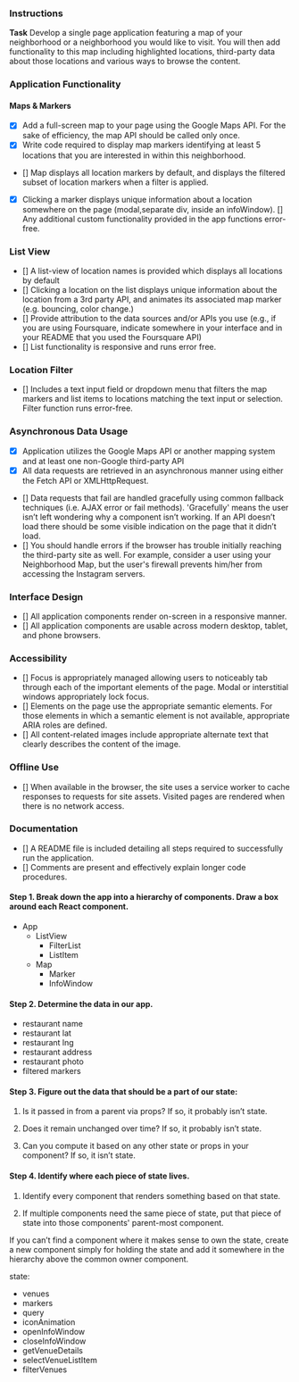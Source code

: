 ### Instructions

**Task**
Develop a single page application featuring a map of your neighborhood or a neighborhood you would like to visit. You will then add functionality to this map including highlighted locations, third-party data about those locations and various ways to browse the content.

### Application Functionality

#### Maps & Markers

- [x] Add a full-screen map to your page using the Google Maps API. For the sake of efficiency, the map API should be called only once.
- [x] Write code required to display map markers identifying at least 5 locations that you are interested in within this neighborhood.
- [] Map displays all location markers by default, and displays the filtered subset of location markers when a filter is applied.
- [x] Clicking a marker displays unique information about a location somewhere on the page (modal,separate div, inside an infoWindow).
[] Any additional custom functionality provided in the app functions error-free.

### List View
- [] A list-view of location names is provided which displays all locations by default
- [] Clicking a location on the list displays unique information about the location from a 3rd party API, and animates its associated map marker (e.g. bouncing, color change.)
- [] Provide attribution to the data sources and/or APIs you use (e.g., if you are using Foursquare, indicate somewhere in your interface and in your README that you used the Foursquare API)
- [] List functionality is responsive and runs error free.

### Location Filter
- [] Includes a text input field or dropdown menu that filters the map markers and list items to locations matching the text input or selection. Filter function runs error-free.

### Asynchronous Data Usage
- [x] Application utilizes the Google Maps API or another mapping system and at least one non-Google third-party API
- [x] All data requests are retrieved in an asynchronous manner using either the Fetch API or XMLHttpRequest.
- [] Data requests that fail are handled gracefully using common fallback techniques (i.e. AJAX error or fail methods). 'Gracefully' means the user isn’t left wondering why a component isn’t working. If an API doesn’t load there should be some visible indication on the page that it didn’t load.
- [] You should handle errors if the browser has trouble initially reaching the third-party site as well. For example, consider a user using your Neighborhood Map, but the user's firewall prevents him/her from accessing the Instagram servers.

### Interface Design
- [] All application components render on-screen in a responsive manner.
- [] All application components are usable across modern desktop, tablet, and phone browsers.

### Accessibility
- [] Focus is appropriately managed allowing users to noticeably tab through each of the important elements of the page. Modal or interstitial windows appropriately lock focus.
- [] Elements on the page use the appropriate semantic elements. For those elements in which a semantic element is not available, appropriate ARIA roles are defined.
- [] All content-related images include appropriate alternate text that clearly describes the content of the image.

### Offline Use
- [] When available in the browser, the site uses a service worker to cache responses to requests for site assets. Visited pages are rendered when there is no network access.

### Documentation
- [] A README file is included detailing all steps required to successfully run the application.
- [] Comments are present and effectively explain longer code procedures.

#### Step 1. Break down the app into a hierarchy of components. Draw a box around each React component.
- App
  - ListView
    - FilterList
    - ListItem
  - Map
    - Marker
    - InfoWindow

#### Step 2. Determine the data in our app.
- restaurant name
- restaurant lat
- restaurant lng
- restaurant address
- restaurant photo
- filtered markers

#### Step 3. Figure out the data that should be a part of our state:
1.  Is it passed in from a parent via props? If so, it probably isn’t state.

2.  Does it remain unchanged over time? If so, it probably isn’t state.

3.  Can you compute it based on any other state or props in your component?
    If so, it isn’t state.

#### Step 4. Identify where each piece of state lives.
1.  Identify every component that renders something based on that state.

2.  If multiple components need the same piece of state, put that piece of state into those components' parent-most component.

If you can’t find a component where it makes sense to own the state, create a new component simply for holding the state and add it somewhere in the hierarchy above the common owner component.

state:
- venues
- markers
- query
- iconAnimation
- openInfoWindow
- closeInfoWindow
- getVenueDetails
- selectVenueListItem
- filterVenues
